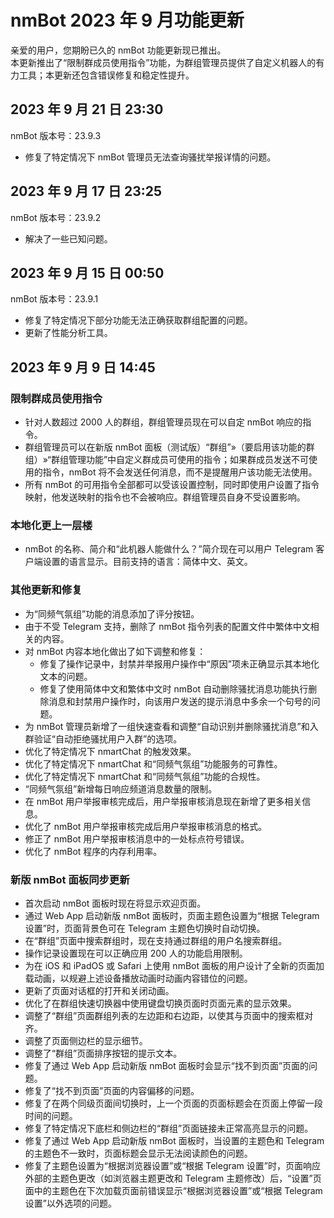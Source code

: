 # nmBot 2023 年 9 月功能更新

亲爱的用户，您期盼已久的 nmBot 功能更新现已推出。  
本更新推出了“限制群成员使用指令”功能，为群组管理员提供了自定义机器人的有力工具；本更新还包含错误修复和稳定性提升。

## 2023 年 9 月 21 日 23:30
nmBot 版本号：23.9.3

- 修复了特定情况下 nmBot 管理员无法查询骚扰举报详情的问题。

## 2023 年 9 月 17 日 23:25
nmBot 版本号：23.9.2

- 解决了一些已知问题。

## 2023 年 9 月 15 日 00:50
nmBot 版本号：23.9.1

- 修复了特定情况下部分功能无法正确获取群组配置的问题。
- 更新了性能分析工具。

## 2023 年 9 月 9 日 14:45
### 限制群成员使用指令
- 针对人数超过 2000 人的群组，群组管理员现在可以自定 nmBot 响应的指令。
- 群组管理员可以在新版 nmBot 面板（测试版）“群组”»（要启用该功能的群组）»“群组管理功能”中自定义群成员可使用的指令；如果群成员发送不可使用的指令，nmBot 将不会发送任何消息，而不是提醒用户该功能无法使用。
- 所有 nmBot 的可用指令全部都可以受该设置控制，同时即使用户设置了指令映射，他发送映射的指令也不会被响应。群组管理员自身不受设置影响。

### 本地化更上一层楼
- nmBot 的名称、简介和“此机器人能做什么？”简介现在可以用户 Telegram 客户端设置的语言显示。目前支持的语言：简体中文、英文。

### 其他更新和修复
- 为“同频气氛组”功能的消息添加了评分按钮。
- 由于不受 Telegram 支持，删除了 nmBot 指令列表的配置文件中繁体中文相关的内容。
- 对 nmBot 内容本地化做出了如下调整和修复：
    - 修复了操作记录中，封禁并举报用户操作中“原因”项未正确显示其本地化文本的问题。
    - 修复了使用简体中文和繁体中文时 nmBot 自动删除骚扰消息功能执行删除消息和封禁用户操作时，向该用户发送的提示消息中多余一个句号的问题。
- 为 nmBot 管理员新增了一组快速查看和调整“自动识别并删除骚扰消息”和入群验证“自动拒绝骚扰用户入群”的选项。
- 优化了特定情况下 nmartChat 的触发效果。
- 优化了特定情况下 nmartChat 和“同频气氛组”功能服务的可靠性。
- 优化了特定情况下 nmartChat 和“同频气氛组”功能的合规性。
- “同频气氛组”新增每日响应频道消息数量的限制。
- 在 nmBot 用户举报审核完成后，用户举报审核消息现在新增了更多相关信息。
- 优化了 nmBot 用户举报审核完成后用户举报审核消息的格式。
- 修正了 nmBot 用户举报审核消息中的一处标点符号错误。
- 优化了 nmBot 程序的内存利用率。

### 新版 nmBot 面板同步更新
- 首次启动 nmBot 面板时现在将显示欢迎页面。
- 通过 Web App 启动新版 nmBot 面板时，页面主题色设置为“根据 Telegram 设置”时，页面背景色可在 Telegram 主题色切换时自动切换。
- 在“群组”页面中搜索群组时，现在支持通过群组的用户名搜索群组。
- 操作记录设置现在可以正确应用 200 人的功能启用限制。
- 为在 iOS 和 iPadOS 或 Safari 上使用 nmBot 面板的用户设计了全新的页面加载动画，以规避上述设备播放动画时动画内容错位的问题。
- 更新了页面对话框的打开和关闭动画。
- 优化了在群组快速切换器中使用键盘切换页面时页面元素的显示效果。
- 调整了“群组”页面群组列表的左边距和右边距，以使其与页面中的搜索框对齐。
- 调整了页面侧边栏的显示细节。
- 调整了“群组”页面排序按钮的提示文本。
- 修复了通过 Web App 启动新版 nmBot 面板时会显示“找不到页面”页面的问题。
- 修复了“找不到页面”页面的内容偏移的问题。
- 修复了在两个同级页面间切换时，上一个页面的页面标题会在页面上停留一段时间的问题。
- 修复了特定情况下底栏和侧边栏的“群组”页面链接未正常高亮显示的问题。
- 修复了通过 Web App 启动新版 nmBot 面板时，当设置的主题色和 Telegram 的主题色不一致时，页面标题会显示无法阅读颜色的问题。
- 修复了主题色设置为“根据浏览器设置”或“根据 Telegram 设置”时，页面响应外部的主题色更改（如浏览器主题更改和 Telegram 主题修改）后，“设置”页面中的主题色在下次加载页面前错误显示“根据浏览器设置”或“根据 Telegram 设置”以外选项的问题。
